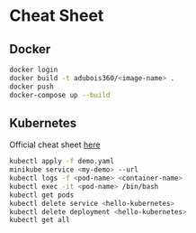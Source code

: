 # Cheat Sheet

## Docker
```bash
docker login
docker build -t adubois360/<image-name> .
docker push
docker-compose up --build
```

## Kubernetes

Official cheat sheet [here](https://kubernetes.io/docs/reference/kubectl/cheatsheet/)

```bash
kubectl apply -f demo.yaml
minikube service <my-demo> --url
kubectl logs -f <pod-name> <container-name>
kubectl exec -it <pod-name> /bin/bash
kubectl get pods
kubectl delete service <hello-kubernetes>
kubectl delete deployment <hello-kubernetes>
kubectl get all
```
